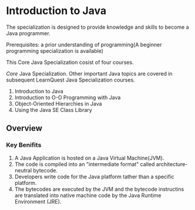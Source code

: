 # Introduction to Java

The specialization is designed to provide knowledge and skills to become a Java programmer.

Prerequisites: a prior understanding of programming(A beginner programming specialization is available)

This Core Java Specialization cosist of four courses.

*Core* Java Specialization.
    Other important Java topics are covered in subsequent LearnQuest Java Specialization courses.

1. Introduction to Java
2. Introduction to O-O Programming with Java
3. Object-Oriented Hierarchies in Java
4. Using the Java SE Class Library

## Overview

### Key Benifits

1. A Java Application is hosted on a Java Virtual Machine(JVM).
2. The code is compiled into an "intermediate format" called architecture-neutral bytecode.
3. Developers write code for the Java platform tather than a specific platform.
4. The bytecodes are executed by the JVM and the bytecode instructins are translated into native machine code by the Java Runtime Environment (JRE).
